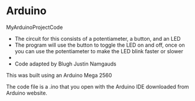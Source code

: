 # Arduino
MyArduinoProjectCode
 * The circuit for this consists of a potentiameter, a button, and an LED
 * The program will use the button to toggle the LED on and off, once on you can use the potentiameter to make the LED blink faster or slower
 * 
 * Code adapted by Blugh Justin Namgauds
 
 This was built using an Arduino Mega 2560
 
 
The code file is a .ino that you open with the Arduino IDE downloaded from Arduino website.
